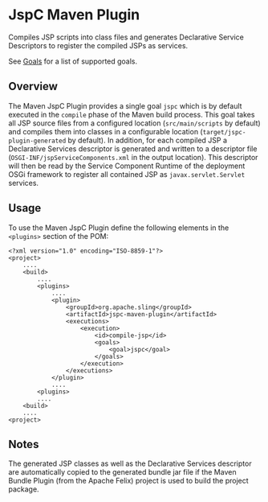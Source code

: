 JspC Maven Plugin
=================

Compiles JSP scripts into class files and generates Declarative Service Descriptors to register the compiled JSPs as services.

See [Goals](plugin-info.html) for a list of supported goals.


## Overview

The Maven JspC Plugin provides a single goal `jspc` which is by default executed in the `compile` phase of the Maven build process. This goal takes all JSP source files from a configured location (`src/main/scripts` by default) and compiles them into classes in a configurable location (`target/jspc-plugin-generated` by default). In addition, for each compiled JSP a Declarative Services descriptor is generated and written to a descriptor file (`OSGI-INF/jspServiceComponents.xml` in the output location). This descriptor will then be read by the Service Component Runtime of the deployment OSGi framework to register all contained JSP as `javax.servlet.Servlet` services.


## Usage

To use the Maven JspC Plugin define the following elements in the `<plugins>` section of the POM:


    <?xml version="1.0" encoding="ISO-8859-1"?>
    <project>
        ....
        <build>
            ....
            <plugins>
                ....
                <plugin>
                    <groupId>org.apache.sling</groupId>
                    <artifactId>jspc-maven-plugin</artifactId>
                    <executions>
                        <execution>
                            <id>compile-jsp</id>
                            <goals>
                                <goal>jspc</goal>
                            </goals>
                        </execution>
                    </executions>
                </plugin>
                ....
            <plugins>
            ....
        <build>
        ....
    <project>


## Notes

The generated JSP classes as well as the Declarative Services descriptor are automatically copied to the generated bundle jar file if the Maven Bundle Plugin (from the Apache Felix) project is used to build the project package.

